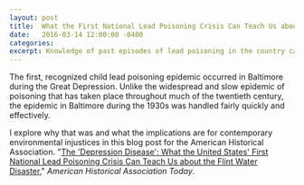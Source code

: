 ```yaml
---
layout: post
title:  What the First National Lead Poisoning Crisis Can Teach Us about the Flint Water Crisis
date:   2016-03-14 12:00:00 -0400
categories:
excerpt: Knowledge of past episodes of lead poisoning in the country can allow historians, as well as government officials, to situate lead poisoning and other public health problems in broader political and economic structures. Doing so is good history and good politics.
---
```


The first, recognized child lead poisoning epidemic occurred in Baltimore during the Great Depression. Unlike the widespread and slow epidemic of poisoning that has taken place throughout much of the twentieth century, the epidemic in Baltimore during the 1930s was handled fairly quickly and effectively.

I explore why that was and what the implications are for contemporary environmental injustices in this blog post for the American Historical Association. &quot;[The &#39;Depression Disease&#39;: What the United States&#39; First National Lead Poisoning Crisis Can Teach Us about the Flint Water Disaster](http://blog.historians.org/2016/03/the-depression-disease-what-the-united-states-first-national-lead-poisoning-crisis-can-teach-us-about-the-flint-water-disaster),&quot; _American Historical Association Today_.
